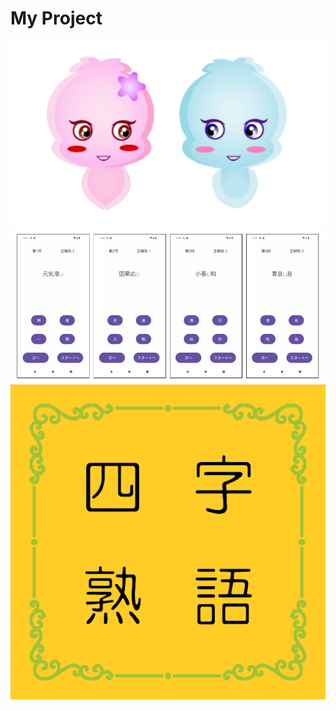 # My Project
![image URL](https://github.com/naoto-nao/naoto_nao/blob/main/Yozi2ritoumeinoi.png?raw=true)
![image URL](https://github.com/naoto-nao/naoto_nao/blob/main/YoziquizHPninoseruSh.png?raw=true)
![image URL](https://github.com/naoto-nao/naoto_nao/blob/main/Yoziquiz_450x450wa.png?raw=true)
